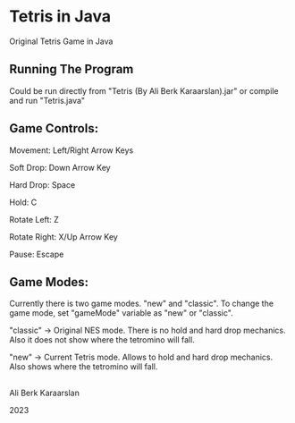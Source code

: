 # Tetris in Java
Original Tetris Game in Java

## Running The Program
Could be run directly from "Tetris (By Ali Berk Karaarslan).jar" or compile and run "Tetris.java"

## Game Controls:
Movement: Left/Right Arrow Keys

Soft Drop: Down Arrow Key

Hard Drop: Space

Hold: C

Rotate Left: Z

Rotate Right: X/Up Arrow Key

Pause: Escape

## Game Modes:
Currently there is two game modes. "new" and "classic". To change the game mode, set "gameMode" variable as "new" or "classic".

"classic" -> Original NES mode. There is no hold and hard drop mechanics. Also it does not show where the tetromino will fall. 

"new" -> Current Tetris mode. Allows to hold and hard drop mechanics. Also shows where the tetromino will fall.


##
Ali Berk Karaarslan

2023

